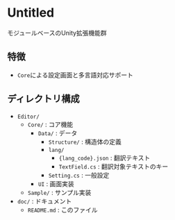 # Untitled

モジュールベースのUnity拡張機能群

## 特徴

- `Core`による設定画面と多言語対応サポート

## ディレクトリ構成

- `Editor/`
  - `Core/` : コア機能
    - `Data/` : データ
      - `Structure/` : 構造体の定義
      - `lang/`
        - `{lang_code}.json` : 翻訳テキスト
        - `TextField.cs` : 翻訳対象テキストのキー
      - `Setting.cs` : 一般設定
    - `UI` : 画面実装
  - `Sample/` : サンプル実装
- `doc/` : ドキュメント
  - `README.md` : このファイル